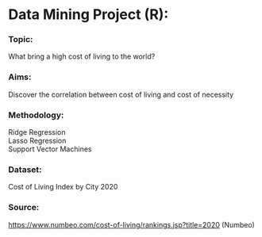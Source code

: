# Data Mining Project (R):

### Topic:
What bring a high cost of living to the world?

### Aims:
Discover the correlation between cost of living and cost of necessity</br>

### Methodology:
Ridge Regression</br>
Lasso Regression</br>
Support Vector Machines
              
### Dataset:
Cost of Living Index by City 2020
### Source:
https://www.numbeo.com/cost-of-living/rankings.jsp?title=2020 (Numbeo)
